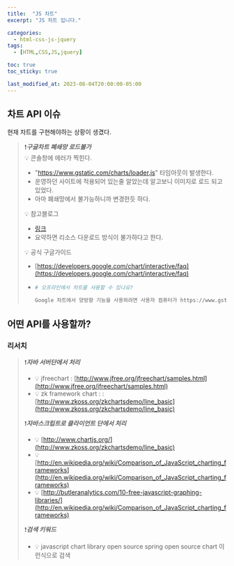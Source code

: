 ```yaml
---
title:  "JS 차트"
excerpt: "JS 차트 입니다."

categories:
  - html-css-js-jquery
tags:
  - [HTML,CSS,JS,jquery]

toc: true
toc_sticky: true

last_modified_at: 2023-08-04T20:00:00-05:00
---
```



## 차트 API 이슈
현재 차트를 구현해야하는 상황이 생겼다.   

> ❗***구글차트 폐쇄망 로드불가***  
> 💡 콘솔창에 에러가 찍힌다.   
>   - "https://www.gstatic.com/charts/loader.js" 타임아웃이 발생한다.  
>   - 운영하던 사이트에 적용되어 있는줄 알았는데 알고보니 이미지로 로드 되고 있었다.  
>   - 아마 폐쇄망에서 불가능하니까 변경한듯 하다.  
>   
> 💡 참고블로그  
>   - [링크](https://okky.kr/questions/349984)  
>   - 요약하면 리소스 다운로드 방식이 불가하다고 한다.
> 
> 💡 공식 구글가이드  
>   - [https://developers.google.com/chart/interactive/faq](https://developers.google.com/chart/interactive/faq)  
>   - ```bash
>     # 오프라인에서 차트를 사용할 수 있나요?    
> 
>     Google 차트에서 양방향 기능을 사용하려면 사용자 컴퓨터가 https://www.gstatic.com/charts/loader.js에 액세스할 수 있어야 합니다. 이는 페이지에 필요한 시각화 라이브러리가 사용하기 전에 동적으로 로드되기 때문입니다. 적합한 라이브러리를 로드하는 코드는 포함된 스크립트의 일부이며, google.charts.load() 메.> 서드를 호출할 때 호출됩니다. Google 서비스 약관에 따라 google.charts.load 또는 google.> visualization 코드를 다운로드하여 오프라인으로 사용할 수 없습니다.
>     ```


## 어떤 API를 사용할까?
### 리서치
> ❗***자바 서버단에서 처리***  
> - 💡 jfreechart 
>     : [http://www.jfree.org/jfreechart/samples.html](http://www.jfree.org/jfreechart/samples.html)  
> - 💡 zk framework chart 
>     : : [http://www.zkoss.org/zkchartsdemo/line_basic](http://www.zkoss.org/zkchartsdemo/line_basic)  
>  
> ❗***자바스크립트로 클라이언트 단에서 처리***  
> - 💡 [http://www.chartjs.org/](http://www.zkoss.org/zkchartsdemo/line_basic)  
> - 💡 [http://en.wikipedia.org/wiki/Comparison_of_JavaScript_charting_frameworks](http://en.wikipedia.org/wiki/Comparison_of_JavaScript_charting_frameworks)   
> - 💡 [http://butleranalytics.com/10-free-javascript-graphing-libraries/](http://en.wikipedia.org/wiki/Comparison_of_JavaScript_charting_frameworks)  
>    
> ❗***검색 키워드***  
> - 💡 javascript chart library open source spring open source chart 이런식으로 검색

